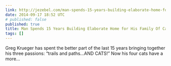 ```yaml
---
link: http://jezebel.com/man-spends-15-years-building-elaborate-home-for-his-fam-1635522223
date: 2014-09-17 18:52 UTC
# published: false
published: true
title: Man Spends 15 Years Building Elaborate Home for His Family Of Cats
tags: []
---
```


Greg Krueger has spent the better part of the last 15 years bringing together his three passions: “trails and paths…AND CATS!” Now his four cats have a more…
